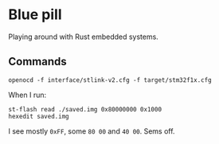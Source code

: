 # Blue pill

Playing around with Rust embedded systems.

## Commands

```
openocd -f interface/stlink-v2.cfg -f target/stm32f1x.cfg
```

When I run:

```
st-flash read ./saved.img 0x80000000 0x1000
hexedit saved.img
```

I see mostly `0xFF`, some `80 00` and `40 00`. Sems off.
